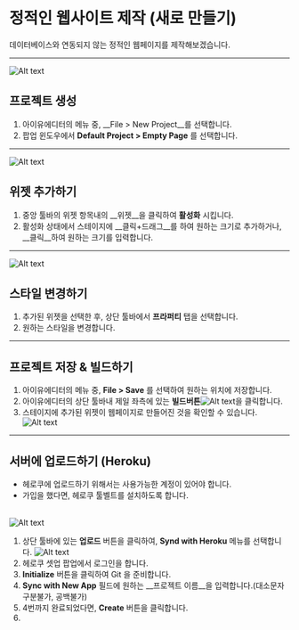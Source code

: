 # 정적인 웹사이트 제작 (새로 만들기)
데이터베이스와 연동되지 않는 정적인 웹페이지를 제작해보겠습니다.<br /> 

*****
![Alt text](/img/steps-new-project.png)<br />
## 프로젝트 생성
1. 아이유에디터의 메뉴 중, __File > New Project__를 선택합니다.
2. 팝업 윈도우에서 __Default Project > Empty Page__ 를 선택합니다.


*****
![Alt text](/img/steps-add-widget.png)<br />
## 위젯 추가하기
1. 중앙 툴바의 위젯 항목내의 __위젯__을 클릭하여 __활성화__ 시킵니다.
2. 활성화 상태에서 스테이지에 __클릭+드래그__를 하여 원하는 크기로 추가하거나, __클릭__하여 원하는 크기를 입력합니다.

*****
![Alt text](/img/steps-edit-style.png)<br />
## 스타일 변경하기
1. 추가된 위젯을 선택한 후, 상단 툴바에서 __프라퍼티__ 탭을 선택합니다.
2. 원하는 스타일을 변경합니다.

*****
## 프로젝트 저장 & 빌드하기
1. 아이유에디터의 메뉴 중, __File > Save__ 를 선택하여 원하는 위치에 저장합니다.
2. 아이유에디터의 상단 툴바내 제일 좌측에 있는 __빌드버튼__![Alt text](/img/steps-build-btn.png)을 클릭합니다.
3. 스테이지에 추가된 위젯이 웹페이지로 만들어진 것을 확인할 수 있습니다.
![Alt text](/img/steps-after-build.png)

*****

## 서버에 업로드하기 (Heroku)
* 헤로쿠에 업로드하기 위해서는 사용가능한 계정이 있어야 합니다. 
* 가입을 했다면, 헤로쿠 툴벨트를 설치하도록 합니다.
<br /><br />

![Alt text](/img/steps-upload-to-heroku.png)<br />
1. 상단 툴바에 있는 __업로드__ 버튼을 클릭하여, __Synd with Heroku__ 메뉴를 선택합니다.
![Alt text](/img/steps-heroku-setup.png)<br />
2. 헤로쿠 셋업 팝업에서 로그인을 합니다.
3. __Initialize__ 버튼을 클릭하여 Git 을 준비합니다.
4. __Sync with New App__ 필드에 원하는 __프로젝트 이름__을 입력합니다.(대소문자구분불가, 공백불가)
5. 4번까지 완료되었다면, __Create__ 버튼을 클릭합니다.
6. 